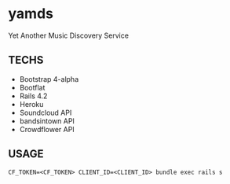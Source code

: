 # yamds
Yet Another Music Discovery Service

## TECHS

- Bootstrap 4-alpha
- Bootflat
- Rails 4.2
- Heroku
- Soundcloud API
- bandsintown API
- Crowdflower API

## USAGE

`CF_TOKEN=<CF_TOKEN> CLIENT_ID=<CLIENT_ID> bundle exec rails s`
